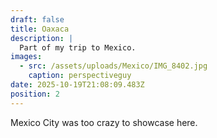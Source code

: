 ```yaml
---
draft: false
title: Oaxaca
description: |
  Part of my trip to Mexico.
images:
  - src: /assets/uploads/Mexico/IMG_8402.jpg
    caption: perspectiveguy
date: 2025-10-19T21:08:09.483Z
position: 2
---
```


Mexico City was too crazy to showcase here.
